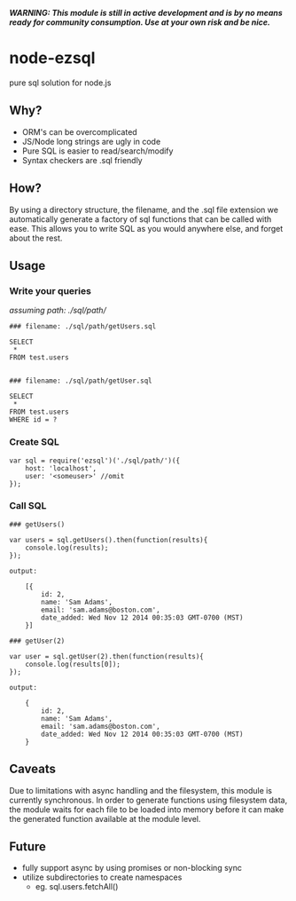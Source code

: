 __*WARNING: This module is still in active development and is by no means ready for community consumption. Use at your own risk and be nice.*__

node-ezsql
==========

pure sql solution for node.js

Why?
----

 - ORM's can be overcomplicated
 - JS/Node long strings are ugly in code
 - Pure SQL is easier to read/search/modify
 - Syntax checkers are .sql friendly

How?
----
By using a directory structure, the filename, and the .sql file extension we automatically generate a factory of sql functions that can be called with ease. This allows you to write SQL as you would anywhere else, and forget about the rest.


Usage
-----

### Write your queries
*assuming path: ./sql/path/*

    ### filename: ./sql/path/getUsers.sql

    SELECT
     *
    FROM test.users


    ### filename: ./sql/path/getUser.sql

    SELECT
     *
    FROM test.users
    WHERE id = ?

### Create SQL

    var sql = require('ezsql')('./sql/path/')({
        host: 'localhost',
        user: '<someuser>' //omit
    });

### Call SQL

    ### getUsers()

    var users = sql.getUsers().then(function(results){
        console.log(results);
    });

    output:

        [{
            id: 2,
            name: 'Sam Adams',
            email: 'sam.adams@boston.com',
            date_added: Wed Nov 12 2014 00:35:03 GMT-0700 (MST)
        }]

    ### getUser(2)

    var user = sql.getUser(2).then(function(results){
        console.log(results[0]);
    });

    output:

        {
            id: 2,
            name: 'Sam Adams',
            email: 'sam.adams@boston.com',
            date_added: Wed Nov 12 2014 00:35:03 GMT-0700 (MST)
        }

Caveats
-------
Due to limitations with async handling and the filesystem, this module is currently synchronous. In order to generate functions using filesystem data, the module waits for each file to be loaded into memory before it can make the generated function available at the module level.

Future
------
- fully support async by using promises or non-blocking sync
- utilize subdirectories to create namespaces
    - eg. sql.users.fetchAll()
